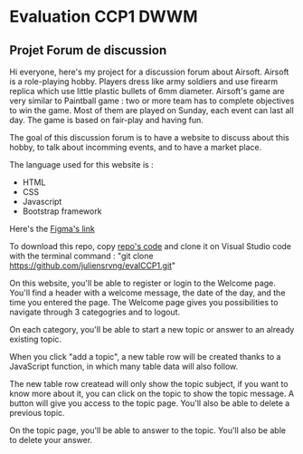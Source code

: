 # Evaluation CCP1 DWWM
## Projet Forum de discussion

Hi everyone, here's my project for a discussion forum about Airsoft. Airsoft is a role-playing hobby. Players dress like army soldiers and use firearm replica which use little plastic bullets of 6mm diameter. Airsoft's game are very similar to Paintball game : two or more team has to complete objectives to win the game. Most of them are played on Sunday, each event can last all day. The game is based on fair-play and having fun.

The goal of this discussion forum is to have a website to discuss about this hobby, to talk about incomming events, and to have a market place.

The language used for this website is :
 - HTML
 - CSS
 - Javascript
 - Bootstrap framework

Here's the [Figma's link](https://www.figma.com/file/iCkI0YaRPMRXaTaldxz31C/Untitled?type=design&node-id=0%3A1&mode=design&t=dcf2ROrfQb8LPvEz-1)

To download this repo, copy [repo's code](https://github.com/juliensrvng/evalCCP1.git) and clone it on Visual Studio code with the terminal command :
"git clone https://github.com/juliensrvng/evalCCP1.git"

On this website, you'll be able to register or login to the Welcome page. You'll find a header with a welcome message, the date of the day, and the time you entered the page. The Welcome page gives you possibilities to navigate through 3 categogries and to logout.

On each category, you'll be able to start a new topic or answer to an already existing topic.

When you click "add a topic", a new table row will be created thanks to a JavaScript function, in which many table data will also follow.

The new table row createad will only show the topic subject, if you want to know more about it, you can click on the topic to show the topic message. A button will give you access to the topic page. You'll also be able to delete a previous topic.

On the topic page, you'll be able to answer to the topic. You'll also be able to delete your answer.